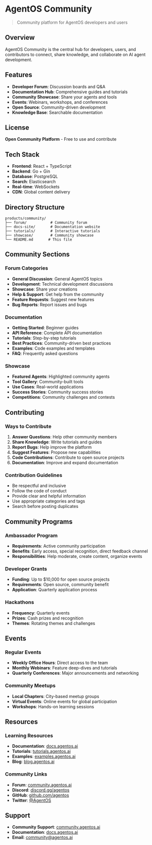 # AgentOS Community

> Community platform for AgentOS developers and users

## Overview

AgentOS Community is the central hub for developers, users, and contributors to connect, share knowledge, and collaborate on AI agent development.

## Features

- **Developer Forum**: Discussion boards and Q&A
- **Documentation Hub**: Comprehensive guides and tutorials
- **Community Showcase**: Share your agents and tools
- **Events**: Webinars, workshops, and conferences
- **Open Source**: Community-driven development
- **Knowledge Base**: Searchable documentation

## License

**Open Community Platform** - Free to use and contribute

## Tech Stack

- **Frontend**: React + TypeScript
- **Backend**: Go + Gin
- **Database**: PostgreSQL
- **Search**: Elasticsearch
- **Real-time**: WebSockets
- **CDN**: Global content delivery

## Directory Structure

```
products/community/
├── forum/           # Community forum
├── docs-site/       # Documentation website
├── tutorials/       # Interactive tutorials
├── showcase/        # Community showcase
└── README.md       # This file
```

## Community Sections

### Forum Categories
- **General Discussion**: General AgentOS topics
- **Development**: Technical development discussions
- **Showcase**: Share your creations
- **Help & Support**: Get help from the community
- **Feature Requests**: Suggest new features
- **Bug Reports**: Report issues and bugs

### Documentation
- **Getting Started**: Beginner guides
- **API Reference**: Complete API documentation
- **Tutorials**: Step-by-step tutorials
- **Best Practices**: Community-driven best practices
- **Examples**: Code examples and templates
- **FAQ**: Frequently asked questions

### Showcase
- **Featured Agents**: Highlighted community agents
- **Tool Gallery**: Community-built tools
- **Use Cases**: Real-world applications
- **Success Stories**: Community success stories
- **Competitions**: Community challenges and contests

## Contributing

### Ways to Contribute
1. **Answer Questions**: Help other community members
2. **Share Knowledge**: Write tutorials and guides
3. **Report Bugs**: Help improve the platform
4. **Suggest Features**: Propose new capabilities
5. **Code Contributions**: Contribute to open source projects
6. **Documentation**: Improve and expand documentation

### Contribution Guidelines
- Be respectful and inclusive
- Follow the code of conduct
- Provide clear and helpful information
- Use appropriate categories and tags
- Search before posting duplicates

## Community Programs

### Ambassador Program
- **Requirements**: Active community participation
- **Benefits**: Early access, special recognition, direct feedback channel
- **Responsibilities**: Help moderate, create content, organize events

### Developer Grants
- **Funding**: Up to $10,000 for open source projects
- **Requirements**: Open source, community benefit
- **Application**: Quarterly application process

### Hackathons
- **Frequency**: Quarterly events
- **Prizes**: Cash prizes and recognition
- **Themes**: Rotating themes and challenges

## Events

### Regular Events
- **Weekly Office Hours**: Direct access to the team
- **Monthly Webinars**: Feature deep-dives and tutorials
- **Quarterly Conferences**: Major announcements and networking

### Community Meetups
- **Local Chapters**: City-based meetup groups
- **Virtual Events**: Online events for global participation
- **Workshops**: Hands-on learning sessions

## Resources

### Learning Resources
- **Documentation**: [docs.agentos.ai](https://docs.agentos.ai)
- **Tutorials**: [tutorials.agentos.ai](https://tutorials.agentos.ai)
- **Examples**: [examples.agentos.ai](https://examples.agentos.ai)
- **Blog**: [blog.agentos.ai](https://blog.agentos.ai)

### Community Links
- **Forum**: [community.agentos.ai](https://community.agentos.ai)
- **Discord**: [discord.gg/agentos](https://discord.gg/agentos)
- **GitHub**: [github.com/agentos](https://github.com/agentos)
- **Twitter**: [@AgentOS](https://twitter.com/AgentOS)

## Support

- **Community Support**: [community.agentos.ai](https://community.agentos.ai)
- **Documentation**: [docs.agentos.ai](https://docs.agentos.ai)
- **Email**: community@agentos.ai